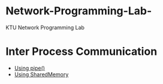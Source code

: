 # Network-Programming-Lab-
KTU Network Programming Lab 

# Inter Process Communication

- [Using pipe()](UsingPipe/README.md)
- [Using SharedMemory](SharedMemory/README.md)

